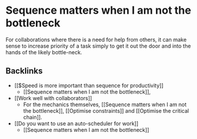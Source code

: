 # Sequence matters when I am not the bottleneck
For collaborations where there is a need for help from others, it can make sense to increase priority of a task simply to get it out the door and into the hands of the likely bottle-neck.

## Backlinks
* [[$Speed is more important than sequence for productivity]]
	* [[Sequence matters when I am not the bottleneck]],
* [[Work well with collaborators]]
	* For the mechanics themselves, [[Sequence matters when I am not the bottleneck]], [[Optimise constraints]] and [[Optimise the critical chain]].
* [[Do you want to use an auto-scheduler for work]]
	* [[Sequence matters when I am not the bottleneck]]

<!-- #Life -->

<!-- {BearID:08C9BE89-32B6-441C-A2EB-A0B7F955481E-15756-0000130449BF628E} -->
